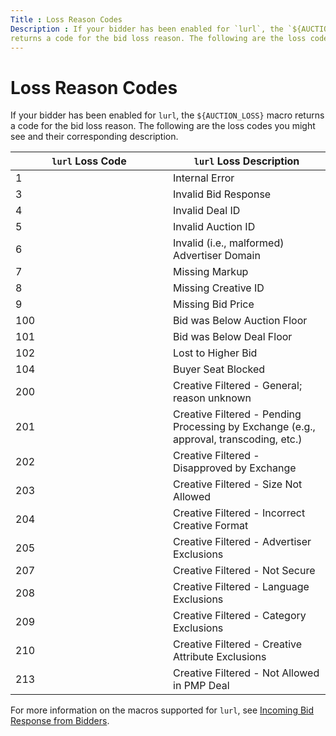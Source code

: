 ```yaml
---
Title : Loss Reason Codes
Description : If your bidder has been enabled for `lurl`, the `${AUCTION_LOSS}` macro
returns a code for the bid loss reason. The following are the loss codes
---
```



# Loss Reason Codes



If your bidder has been enabled for `lurl`, the `${AUCTION_LOSS}` macro
returns a code for the bid loss reason. The following are the loss codes
you might see and their corresponding description.

<table id="loss-reason-codes__table_uv5_ppt_cyb" class="table">
<colgroup>
<col style="width: 50%" />
<col style="width: 50%" />
</colgroup>
<thead class="thead">
<tr class="header row">
<th id="loss-reason-codes__table_uv5_ppt_cyb__entry__1"
class="entry colsep-1 rowsep-1"><code class="ph codeph">lurl</code> Loss
Code</th>
<th id="loss-reason-codes__table_uv5_ppt_cyb__entry__2"
class="entry colsep-1 rowsep-1"><code class="ph codeph">lurl</code> Loss
Description</th>
</tr>
</thead>
<tbody class="tbody">
<tr class="odd row">
<td class="entry colsep-1 rowsep-1"
headers="loss-reason-codes__table_uv5_ppt_cyb__entry__1">1</td>
<td class="entry colsep-1 rowsep-1"
headers="loss-reason-codes__table_uv5_ppt_cyb__entry__2">Internal
Error</td>
</tr>
<tr class="even row">
<td class="entry colsep-1 rowsep-1"
headers="loss-reason-codes__table_uv5_ppt_cyb__entry__1">3</td>
<td class="entry colsep-1 rowsep-1"
headers="loss-reason-codes__table_uv5_ppt_cyb__entry__2">Invalid Bid
Response</td>
</tr>
<tr class="odd row">
<td class="entry colsep-1 rowsep-1"
headers="loss-reason-codes__table_uv5_ppt_cyb__entry__1">4</td>
<td class="entry colsep-1 rowsep-1"
headers="loss-reason-codes__table_uv5_ppt_cyb__entry__2">Invalid Deal
ID</td>
</tr>
<tr class="even row">
<td class="entry colsep-1 rowsep-1"
headers="loss-reason-codes__table_uv5_ppt_cyb__entry__1">5</td>
<td class="entry colsep-1 rowsep-1"
headers="loss-reason-codes__table_uv5_ppt_cyb__entry__2">Invalid Auction
ID</td>
</tr>
<tr class="odd row">
<td class="entry colsep-1 rowsep-1"
headers="loss-reason-codes__table_uv5_ppt_cyb__entry__1">6</td>
<td class="entry colsep-1 rowsep-1"
headers="loss-reason-codes__table_uv5_ppt_cyb__entry__2">Invalid (i.e.,
malformed) Advertiser Domain</td>
</tr>
<tr class="even row">
<td class="entry colsep-1 rowsep-1"
headers="loss-reason-codes__table_uv5_ppt_cyb__entry__1">7</td>
<td class="entry colsep-1 rowsep-1"
headers="loss-reason-codes__table_uv5_ppt_cyb__entry__2">Missing
Markup</td>
</tr>
<tr class="odd row">
<td class="entry colsep-1 rowsep-1"
headers="loss-reason-codes__table_uv5_ppt_cyb__entry__1">8</td>
<td class="entry colsep-1 rowsep-1"
headers="loss-reason-codes__table_uv5_ppt_cyb__entry__2">Missing
Creative ID</td>
</tr>
<tr class="even row">
<td class="entry colsep-1 rowsep-1"
headers="loss-reason-codes__table_uv5_ppt_cyb__entry__1">9</td>
<td class="entry colsep-1 rowsep-1"
headers="loss-reason-codes__table_uv5_ppt_cyb__entry__2">Missing Bid
Price</td>
</tr>
<tr class="odd row">
<td class="entry colsep-1 rowsep-1"
headers="loss-reason-codes__table_uv5_ppt_cyb__entry__1">100</td>
<td class="entry colsep-1 rowsep-1"
headers="loss-reason-codes__table_uv5_ppt_cyb__entry__2">Bid was Below
Auction Floor</td>
</tr>
<tr class="even row">
<td class="entry colsep-1 rowsep-1"
headers="loss-reason-codes__table_uv5_ppt_cyb__entry__1">101</td>
<td class="entry colsep-1 rowsep-1"
headers="loss-reason-codes__table_uv5_ppt_cyb__entry__2">Bid was Below
Deal Floor</td>
</tr>
<tr class="odd row">
<td class="entry colsep-1 rowsep-1"
headers="loss-reason-codes__table_uv5_ppt_cyb__entry__1">102</td>
<td class="entry colsep-1 rowsep-1"
headers="loss-reason-codes__table_uv5_ppt_cyb__entry__2">Lost to Higher
Bid</td>
</tr>
<tr class="even row">
<td class="entry colsep-1 rowsep-1"
headers="loss-reason-codes__table_uv5_ppt_cyb__entry__1">104</td>
<td class="entry colsep-1 rowsep-1"
headers="loss-reason-codes__table_uv5_ppt_cyb__entry__2">Buyer Seat
Blocked</td>
</tr>
<tr class="odd row">
<td class="entry colsep-1 rowsep-1"
headers="loss-reason-codes__table_uv5_ppt_cyb__entry__1">200</td>
<td class="entry colsep-1 rowsep-1"
headers="loss-reason-codes__table_uv5_ppt_cyb__entry__2">Creative
Filtered - General; reason unknown</td>
</tr>
<tr class="even row">
<td class="entry colsep-1 rowsep-1"
headers="loss-reason-codes__table_uv5_ppt_cyb__entry__1">201</td>
<td class="entry colsep-1 rowsep-1"
headers="loss-reason-codes__table_uv5_ppt_cyb__entry__2">Creative
Filtered - Pending Processing by Exchange (e.g., approval, transcoding,
etc.)</td>
</tr>
<tr class="odd row">
<td class="entry colsep-1 rowsep-1"
headers="loss-reason-codes__table_uv5_ppt_cyb__entry__1">202</td>
<td class="entry colsep-1 rowsep-1"
headers="loss-reason-codes__table_uv5_ppt_cyb__entry__2">Creative
Filtered - Disapproved by Exchange</td>
</tr>
<tr class="even row">
<td class="entry colsep-1 rowsep-1"
headers="loss-reason-codes__table_uv5_ppt_cyb__entry__1">203</td>
<td class="entry colsep-1 rowsep-1"
headers="loss-reason-codes__table_uv5_ppt_cyb__entry__2">Creative
Filtered - Size Not Allowed</td>
</tr>
<tr class="odd row">
<td class="entry colsep-1 rowsep-1"
headers="loss-reason-codes__table_uv5_ppt_cyb__entry__1">204</td>
<td class="entry colsep-1 rowsep-1"
headers="loss-reason-codes__table_uv5_ppt_cyb__entry__2">Creative
Filtered - Incorrect Creative Format</td>
</tr>
<tr class="even row">
<td class="entry colsep-1 rowsep-1"
headers="loss-reason-codes__table_uv5_ppt_cyb__entry__1">205</td>
<td class="entry colsep-1 rowsep-1"
headers="loss-reason-codes__table_uv5_ppt_cyb__entry__2">Creative
Filtered - Advertiser Exclusions</td>
</tr>
<tr class="odd row">
<td class="entry colsep-1 rowsep-1"
headers="loss-reason-codes__table_uv5_ppt_cyb__entry__1">207</td>
<td class="entry colsep-1 rowsep-1"
headers="loss-reason-codes__table_uv5_ppt_cyb__entry__2">Creative
Filtered - Not Secure</td>
</tr>
<tr class="even row">
<td class="entry colsep-1 rowsep-1"
headers="loss-reason-codes__table_uv5_ppt_cyb__entry__1">208</td>
<td class="entry colsep-1 rowsep-1"
headers="loss-reason-codes__table_uv5_ppt_cyb__entry__2">Creative
Filtered - Language Exclusions</td>
</tr>
<tr class="odd row">
<td class="entry colsep-1 rowsep-1"
headers="loss-reason-codes__table_uv5_ppt_cyb__entry__1">209</td>
<td class="entry colsep-1 rowsep-1"
headers="loss-reason-codes__table_uv5_ppt_cyb__entry__2">Creative
Filtered - Category Exclusions</td>
</tr>
<tr class="even row">
<td class="entry colsep-1 rowsep-1"
headers="loss-reason-codes__table_uv5_ppt_cyb__entry__1">210</td>
<td class="entry colsep-1 rowsep-1"
headers="loss-reason-codes__table_uv5_ppt_cyb__entry__2">Creative
Filtered - Creative Attribute Exclusions</td>
</tr>
<tr class="odd row">
<td class="entry colsep-1 rowsep-1"
headers="loss-reason-codes__table_uv5_ppt_cyb__entry__1">213</td>
<td class="entry colsep-1 rowsep-1"
headers="loss-reason-codes__table_uv5_ppt_cyb__entry__2">Creative
Filtered - Not Allowed in PMP Deal</td>
</tr>
</tbody>
</table>

For more information on the macros supported for `lurl`, see <a
href="https://docs.xandr.com/bundle/xandr-bidders/page/incoming-bid-response-from-bidders.html"
class="xref" target="_blank">Incoming Bid Response from Bidders</a>.




